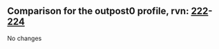 ## Comparison for the outpost0 profile, rvn: [222](https://github.com/PRO100KatYT/FortniteProfileRevisions/tree/main/profiles/outpost0/222%20outpost0.json)-[224](https://github.com/PRO100KatYT/FortniteProfileRevisions/tree/main/profiles/outpost0/224%20outpost0.json)

No changes
